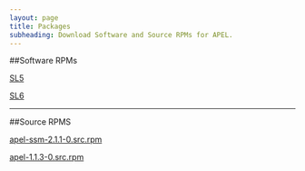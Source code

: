 ```yaml
---
layout: page
title: Packages
subheading: Download Software and Source RPMs for APEL.
---
```



##Software RPMs

[SL5](SL5)

[SL6](SL6)

---

##Source RPMS

[apel-ssm-2.1.1-0.src.rpm](srpms/apel-ssm-2.1.1-0.src.rpm)

[apel-1.1.3-0.src.rpm](srpms/apel-1.1.3-0.src.rpm)